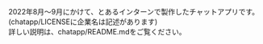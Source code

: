 2022年8月～9月にかけて、とあるインターンで製作したチャットアプリです。  
(chatapp/LICENSEに企業名は記述があります)  
詳しい説明は、chatapp/README.mdをご覧ください。
